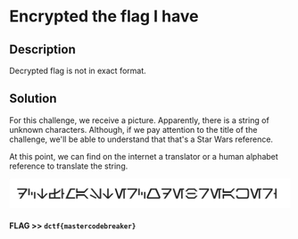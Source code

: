 # Encrypted the flag I have

## Description

Decrypted flag is not in exact format.

## Solution

For this challenge, we receive a picture. Apparently, there is a string of unknown characters. Although, if we pay attention to the title of the challenge, we'll be able to understand that that's a Star Wars reference. 

At this point, we can find on the internet a translator or a human alphabet reference to translate the string. 

![](img1.png)
#### **FLAG >>** `dctf{mastercodebreaker}`
